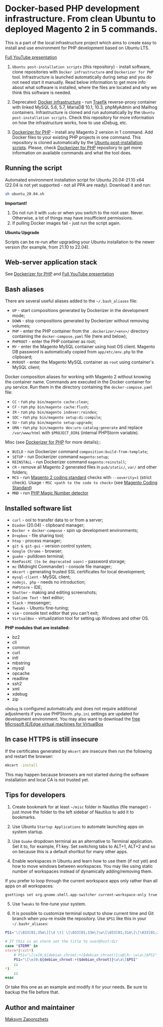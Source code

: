 # Docker-based PHP development infrastructure. From clean Ubuntu to deployed Magento 2 in 5 commands. #

This is a part of the local infrastructure project which aims to create easy to install and use environment for PHP
development based on Ubuntu LTS.

[Full YouTube presentation](https://www.youtube.com/watch?v=88fCLnOnLvA)

1. `Ubuntu post-installation scripts` (this repository) - install software,
clone repositories with `Docker infrastructure` and `Dockerizer for PHP` tool. Infrastructure is launched automatically
during setup and you do not need start it manually. Read below information to get more info about what software is installed,
where the files are located and why we think this software is needed.

2. Deprecated: [Docker infrastructure](https://github.com/DefaultValue/docker_infrastructure) - run [Traefik](https://traefik.io/)
reverse-proxy container with linked MySQL 5.6, 5.7, MariaDB 10.1, 10.3, phpMyAdmin and Mailhog containers.
Infrastructure is cloned and run automatically by the `Ubuntu post-installation scripts`.
Check this repository for more information on how the infrastructure works, how to use xDebug, etc.

3. [Dockerizer for PHP](https://github.com/DefaultValue/dockerizer_for_php) - install any Magento 2 version in 1
command. Add Docker files to your existing PHP projects in one command. This repository is cloned automatically
by the [Ubuntu post-installation scripts](https://github.com/DefaultValue/ubuntu_post_install_scripts). Please, check
[Dockerizer for PHP](https://github.com/DefaultValue/dockerizer_for_php) repository to get more information on available
commands and what the tool does.


## Running the script ##

Automated environment installation script for Ubuntu 20.04-21.10 x64 (22.04 is not yet supported - not all PPA
are ready). Download it and run:

```bash
sh ubuntu_20.04.sh
```

**Important!**

1. Do not run it with `sudo` or when you switch to the root user. Never. Otherwise, a lot of things may have
insufficient permissions.
2. If pulling Docker images fail - just run the script again.

**Ubuntu Upgrade**

Scripts can be re-run after upgrading your Ubuntu installation to the newer version (for example, from 21.10 to 22.04).


## Web-server application stack ##

See [Dockerizer for PHP](https://github.com/DefaultValue/dockerizer_for_php) and [Full YouTube presentation](https://www.youtube.com/watch?v=88fCLnOnLvA)


## Bash aliases ##

There are several useful aliases added to the `~/.bash_aliases` file:
- `UP` - start compositions generated by Dockerizer in the development mode;
- `DOWN` - stop compositions generated by Dockerizer without removing volumes;
- `PHP` - enter the PHP container from the `.dockerizer/<env>/` directory containing the `docker-compose.yaml` file (here and below);
- `PHPROOT` - enter the PHP container as root;
- `MY` - enter the Magento MySQL container using host OS client. Magento DB password is automatically copied from `app/etc/env.php` to the clipboard;
- `MYROOT` - enter the Magento MySQL container as `root` using container's MySQL client;

Docker composition aliases for working with Magento 2 without knowing the container name. Commands are executed in the
Docker container for `php` service. Run them in the directory containing the `docker-compose.yaml` file:
- `CC` - run `php bin/magento cache:clean`;
- `CF` - run `php bin/magento cache:flush`;
- `IR` - run `php bin/magento indexer:reindex`;
- `SDC` - run `php bin/magento setup:di:compile`;
- `SU` - run `php bin/magento setup:upgrade`;
- `URN` - run `php bin/magento dev:urn-catalog:generate` and replace `/var/www/html` with `$PROJECT_DIR$` (internal PHPStorm variable).

Misc (see [Dockerizer for PHP](https://github.com/DefaultValue/dockerizer_for_php) for more details);:
- `BUILD` - run Dockerizer command `composition:build-from-template`;
- `SETUP` - run Dockerizer command `magento:setup`;
- `REINSTALL` - run Dockerizer command `magento:reinstall`;
- `CR` - remove all Magento 2 generated files in `pub/static/`, `var/` and other folders;
- `MCS` - run [Magento 2 coding standard](https://github.com/magento/magento-coding-standard) checks with `--severity=1` (strict check). Usage - `MSC <path to the code to check>` (see [Magento Coding Standard](https://github.com/magento/magento-coding-standard))
- `MND` - run [PHP Magic Number detector](https://github.com/povils/phpmnd)


## Installed software list ##

- `curl` - ool to transfer data to or from a server;
- `Diodon` (20.04) - clipboard manager;
- `Docker + docker-compose` - spin up development environments;
- `Dropbox` - file sharing tool;
- `htop` - process manager;
- `git & git-gui` - version control system;
- `Google Chrome` - browser;
- `guake` - pulldown terminal;
- `KeePassXC (to be deprecated soon)` - password storage;
- `mc` (Midnight Commander) - console file manager;
- `mkcert` - generating trusted SSL certificates for local development;
- `mysql-client` - MySQL client;
- `nodejs, php` - needs no introduction;
- `PHPStorm` - IDE;
- `Shutter` - making and editing screenshots;
- `Sublime Text` - text editor;
- `Slack` - messenger;
- `Tweaks` - Ubuntu fine-tuning;
- `vim` - console text editor that you can't exit;
- `VirtualBox` - virtualization tool for setting up Windows and other OS.

**PHP modules that are installed:**
- bz2
- cli
- common
- curl
- intl
- mbstring
- mysql
- opcache
- readline
- ssh2
- xml
- xdebug
- zip

`xDebug` is configured automatically and does not require additional adjustments if you use PHPStorm. `php.ini` settings are updated for development environment.
You may also want to download the [free Microsoft IE/Edge virtual machines for VirtualBox](https://developer.microsoft.com/ru-ru/windows/downloads/virtual-machines/)


## In case HTTPS is still insecure ##

If the certificates generated by `mkcert` are insecure then run the following and restart the browser:

```bash
mkcert -install
```

This may happen because browsers are not started during the software installation and local CA is not trusted yet.


## Tips for developers ##

1) Create bookmark for at least `~/misc` folder in Nautilus (file manager) - just move the folder to the left sidebar of Nautilus to add it to bookmarks.

2) Use Ubuntu `Startup Applications` to automate launching apps on system startup.

3) Use `Guake` dropdown terminal as an alternative to Terminal application. Set it to, for example, F1 key. Set switching tabs to ALT+1, ALT+2 and so on because this is a default shortkut for many other apps.

4) Enable workspaces in Ubuntu and learn how to use them (if not yet) and how to move windows between workspaces. You may like using static number of workspaces instead of dynamically adding/removing them. 

If you prefer to loop through the current workspace apps only rather than all apps on all workspaces:

```bash
gsettings set org.gnome.shell.app-switcher current-workspace-only true
```

5) Use `Tweaks` to fine-tune your system.

6) It is possible to customize terminal output to show current time and Git branch when you-re inside the repository. Use `$PS1` like this in your `~/.bashr_aliases`:

```bash
PS1='\[\033[01;35m\][\d \t] \[\033[01;33m\]\w\[\033[01;31m\]\[\033[01;34m\]$(__git_ps1)\[\033[01;31m\] > \[\033[01;32m\]'

# If this is an xterm set the title to user@host:dir
case "$TERM" in
xterm*|rxvt*)
    # PS1="\[\e]0;${debian_chroot:+($debian_chroot)}\u@\h: \w\a\]$PS1"
    PS1="\[\e]0;${debian_chroot:+($debian_chroot)}\w\a\]$PS1"
    ;;
*)
    ;;
esac
```

Or take this one as an example and modify it for your needs. Be sure to backup the file before that.


## Author and maintainer ##

[Maksym Zaporozhets](mailto:maksimz@default-value.com)
